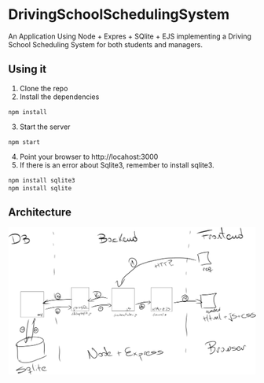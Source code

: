 # DrivingSchoolSchedulingSystem
An Application Using Node + Expres + SQlite + EJS implementing a Driving School Scheduling System for both students and managers.


## Using it

1) Clone the repo
2) Install the dependencies

```
npm install
```


3) Start the server

```
npm start
```

4) Point your browser to http://locahost:3000
5) If there is an error about Sqlite3, remember to install sqlite3.

```
npm install sqlite3
npm install sqlite
```
## Architecture

<img src="./public/images/architecture.png" alt="Architecture of the Aplication"/>
